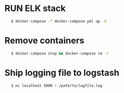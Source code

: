 # RUN ELK stack
```bash
   $ docker-compose -f docker-compose.yml up -d
```
# Remove containers
```bash
   $ docker-compose stop && docker-compose rm -f
```
# Ship logging file to logstash
```bash
   $ nc localhost 5000 < /path/to/logfile.log
```
